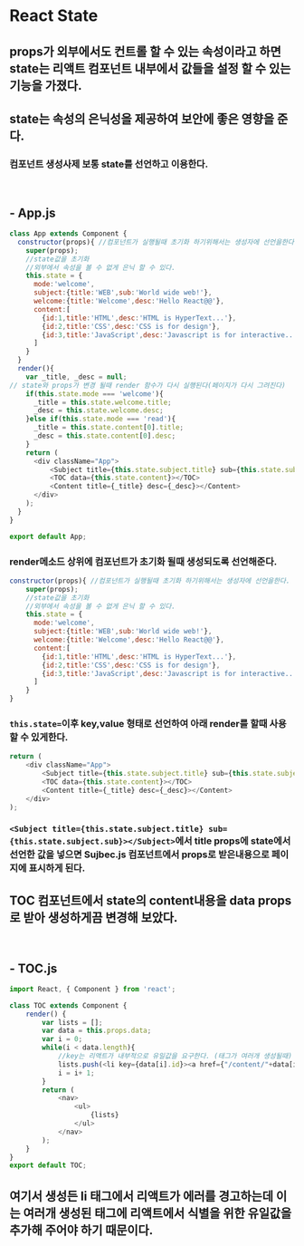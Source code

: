 # React State

## props가 외부에서도 컨트롤 할 수 있는 속성이라고 하면 state는 리액트 컴포넌트 내부에서 값들을 설정 할 수 있는 기능을 가졌다. 
## state는 속성의 은닉성을 제공하여 보안에 좋은 영향을 준다.

### 컴포넌트 생성사제 보통 state를 선언하고 이용한다.
<br>

## - App.js
```javascript
class App extends Component {
  constructor(props){ //컴포넌트가 실행될때 초기화 하기위해서는 생성자에 선언을한다.
    super(props);
    //state값을 초기화
    //외부에서 속성을 볼 수 없게 은닉 할 수 있다.
    this.state = {
      mode:'welcome',
      subject:{title:'WEB',sub:'World wide web!'},
      welcome:{title:'Welcome',desc:'Hello React@@'},
      content:[
        {id:1,title:'HTML',desc:'HTML is HyperText...'},
        {id:2,title:'CSS',desc:'CSS is for design'},
        {id:3,title:'JavaScript',desc:'Javascript is for interactive...'}
      ]
    }
  }
  render(){
    var _title, _desc = null;
// state와 props가 변경 될때 render 함수가 다시 실행된다(페이지가 다시 그려진다)
    if(this.state.mode === 'welcome'){
      _title = this.state.welcome.title;
      _desc = this.state.welcome.desc;
    }else if(this.state.mode === 'read'){
      _title = this.state.content[0].title;
      _desc = this.state.content[0].desc;
    }
    return (
      <div className="App">
          <Subject title={this.state.subject.title} sub={this.state.subject.sub}></Subject>
          <TOC data={this.state.content}></TOC>
          <Content title={_title} desc={_desc}></Content>
      </div>
    );
  }
}

export default App;
```
### render메소드 상위에 컴포넌트가 초기화 될때 생성되도록 선언해준다.
```javascript
constructor(props){ //컴포넌트가 실행될때 초기화 하기위해서는 생성자에 선언을한다.
    super(props);
    //state값을 초기화
    //외부에서 속성을 볼 수 없게 은닉 할 수 있다.
    this.state = {
      mode:'welcome',
      subject:{title:'WEB',sub:'World wide web!'},
      welcome:{title:'Welcome',desc:'Hello React@@'},
      content:[
        {id:1,title:'HTML',desc:'HTML is HyperText...'},
        {id:2,title:'CSS',desc:'CSS is for design'},
        {id:3,title:'JavaScript',desc:'Javascript is for interactive...'}
      ]
    }
}
```
### `this.state=`이후 key,value 형태로 선언하여 아래 render를 할때 사용할 수 있게한다.
```javascript
return (
    <div className="App">
        <Subject title={this.state.subject.title} sub={this.state.subject.sub}></Subject>
        <TOC data={this.state.content}></TOC>
        <Content title={_title} desc={_desc}></Content>
    </div>
);
```
### `<Subject title={this.state.subject.title} sub={this.state.subject.sub}></Subject>`에서 title props에 state에서 선언한 값을 넣으면 Sujbec.js 컴포넌트에서 props로 받은내용으로 페이지에 표시하게 된다.

## TOC 컴포넌트에서 state의 content내용을 data props로 받아 생성하게끔 변경해 보았다.
<br>

## - TOC.js
```javascript
import React, { Component } from 'react';

class TOC extends Component {
    render() {
        var lists = [];
        var data = this.props.data;
        var i = 0;
        while(i < data.length){
            //key는 리액트가 내부적으로 유일값을 요구한다. (태그가 여러개 생성될때)
            lists.push(<li key={data[i].id}><a href={"/content/"+data[i].id}>{data[i].title}</a></li>);
            i = i+ 1;
        }
        return (
            <nav>
                <ul>
                    {lists}
                </ul>
            </nav>
        );
    }
}
export default TOC;
```
## 여기서 생성든 li 태그에서 리액트가 에러를 경고하는데 이는 여러개 생성된 태그에 리액트에서 식별을 위한 유일값을 추가해 주어야 하기 때문이다.

